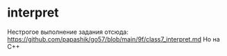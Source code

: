 # interpret
Нестрогое выполнение задания отсюда: https://github.com/papashik/go57/blob/main/9f/class7_interpret.md
Но на C++

